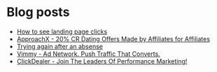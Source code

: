 # Blog posts
<!-- BLOG-POST-LIST:START -->
- [How to see landing page clicks](https://afflift.com/f/threads/how-to-see-landing-page-clicks.10068/)
- [ApproachX - 20% CR Dating Offers Made by Affiliates for Affiliates](https://afflift.com/f/threads/approachx-20-cr-dating-offers-made-by-affiliates-for-affiliates.9381/)
- [Trying again after an absense](https://afflift.com/f/threads/trying-again-after-an-absense.9781/)
- [Vimmy - Ad Network. Push Traffic That Converts.](https://afflift.com/f/threads/vimmy-ad-network-push-traffic-that-converts.5871/)
- [ClickDealer - Join The Leaders Of Performance Marketing!](https://afflift.com/f/threads/clickdealer-join-the-leaders-of-performance-marketing.2440/)
<!-- BLOG-POST-LIST:END -->

